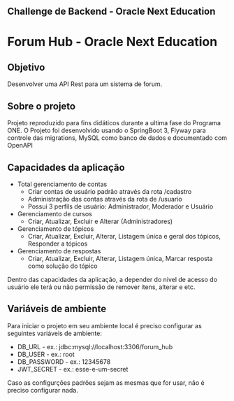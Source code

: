 
## Challenge de Backend - Oracle Next Education


# Forum Hub - Oracle Next Education

## Objetivo
Desenvolver uma API Rest para um sistema de forum.

## Sobre o projeto
Projeto reproduzido para fins didáticos durante a ultima fase do Programa ONE.
O Projeto foi desenvolvido usando o SpringBoot 3, Flyway para controle das migrations, MySQL como banco de dados e documentado com OpenAPI

## Capacidades da aplicação

- Total gerenciamento de contas
  - Criar contas de usuário padrão através da rota /cadastro
  - Administração das contas através da rota de /usuario
  - Possui 3 perfils de usuário: Administrador, Moderador e Usuário
- Gerenciamento de cursos
  - Criar, Atualizar, Excluir e Alterar (Administradores)
- Gerenciamento de tópicos
  - Criar, Atualizar, Excluir, Alterar, Listagem única e geral dos tópicos, Responder a tópicos
- Gerenciamento de respostas
  - Criar, Atualizar, Excluir, Alterar, Listagem única, Marcar resposta como solução do tópico

Dentro das capacidades da aplicação, a depender do nivel de acesso do usuário ele terá ou não permissão de remover itens, alterar e etc.

## Variáveis de ambiente
Para iniciar o projeto em seu ambiente local é preciso configurar as seguintes variáveis de ambiente:

- DB_URL - ex.: jdbc:mysql://localhost:3306/forum_hub
- DB_USER - ex.: root
- DB_PASSWORD - ex.: 12345678
- JWT_SECRET - ex.: esse-e-um-secret

Caso as configurções padrões sejam as mesmas que for usar, não é preciso configurar nada.
